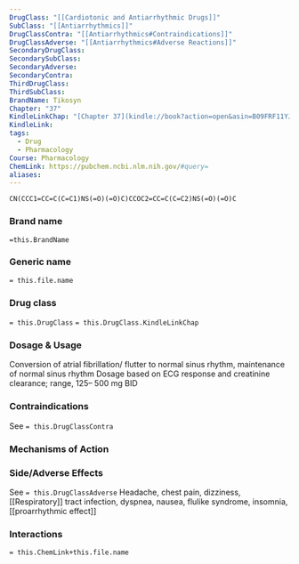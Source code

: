 ```yaml
---
DrugClass: "[[Cardiotonic and Antiarrhythmic Drugs]]"
SubClass: "[[Antiarrhythmics]]"
DrugClassContra: "[[Antiarrhythmics#Contraindications]]"
DrugClassAdverse: "[[Antiarrhythmics#Adverse Reactions]]"
SecondaryDrugClass: 
SecondarySubClass: 
SecondaryAdverse: 
SecondaryContra: 
ThirdDrugClass: 
ThirdSubClass: 
BrandName: Tikosyn
Chapter: "37"
KindleLinkChap: "[Chapter 37](kindle://book?action=open&asin=B09FRF11YJ&location=20599)"
KindleLink: 
tags:
  - Drug
  - Pharmacology
Course: Pharmacology
ChemLink: https://pubchem.ncbi.nlm.nih.gov/#query=
aliases:
---
```

```smiles
CN(CCC1=CC=C(C=C1)NS(=O)(=O)C)CCOC2=CC=C(C=C2)NS(=O)(=O)C
```

### Brand name
`=this.BrandName`

### Generic name
`= this.file.name`

### Drug class 
`= this.DrugClass`
	`= this.DrugClass.KindleLinkChap`

### Dosage & Usage
Conversion of atrial fibrillation/ flutter to normal sinus rhythm, maintenance of normal sinus rhythm 
Dosage based on ECG response and creatinine clearance; range, 125– 500 mg BID

### Contraindications
See `= this.DrugClassContra`

### Mechanisms of Action


### Side/Adverse Effects
See `= this.DrugClassAdverse`
Headache, chest pain, dizziness, [[Respiratory]] tract infection, dyspnea, nausea, flulike syndrome, insomnia, [[proarrhythmic effect]]

### Interactions

`= this.ChemLink+this.file.name`


